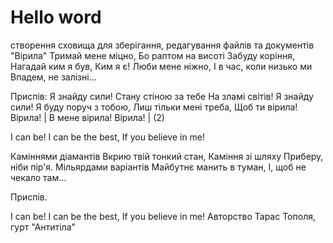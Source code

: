 # Hello word
створення сховища для зберігання, редагування  файлів та документів 
"Вірила" 
Тримай мене міцно,
Бо раптом на висоті
Забуду коріння,
Нагадай ким я був,
Ким я є!
Люби мене ніжно,
І в час, коли низько ми
Впадем, не залізні...

Приспів:
Я знайду сили!
Стану стіною за тебе
На зламі світів!
Я знайду сили!
Я буду поруч з тобою,
Лиш тільки мені треба,
Щоб ти вірила! Вірила! |
В мене вірила! Вірила! | (2)

I can be!
I can be the best,
If you belіeve іn me!

Каміннями діамантів
Вкрию твій тонкий стан,
Каміння зі шляху
Приберу, ніби пір'я.
Мільярдами варіантів
Майбутнє манить в туман,
І, щоб не чекало там...

Приспів.

I can be!
I can be the best,
If you belіeve іn me!
Авторство Тарас Тополя, гурт "Антитіла"
